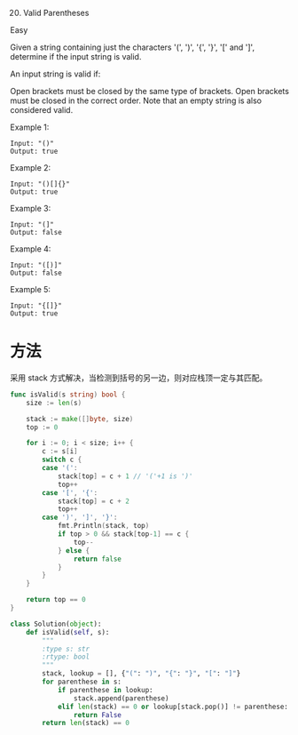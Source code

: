 20. Valid Parentheses


Easy


Given a string containing just the characters '(', ')', '{', '}', '[' and ']', determine if the input string is valid.

An input string is valid if:

Open brackets must be closed by the same type of brackets.
Open brackets must be closed in the correct order.
Note that an empty string is also considered valid.

Example 1:
```
Input: "()"
Output: true
```
Example 2:
```
Input: "()[]{}"
Output: true
```
Example 3:
```
Input: "(]"
Output: false
```
Example 4:
```
Input: "([)]"
Output: false
```
Example 5:
```
Input: "{[]}"
Output: true
```


# 方法

采用 stack 方式解决，当检测到括号的另一边，则对应栈顶一定与其匹配。


```go
func isValid(s string) bool {
    size := len(s)

	stack := make([]byte, size)
	top := 0

	for i := 0; i < size; i++ {
		c := s[i]
		switch c {
		case '(':
			stack[top] = c + 1 // '('+1 is ')'
			top++
		case '[', '{':
			stack[top] = c + 2
			top++
		case ')', ']', '}':
            fmt.Println(stack, top)
			if top > 0 && stack[top-1] == c {
				top--
			} else {
				return false
			}
		}
	}

	return top == 0
}
```


```python
class Solution(object):
    def isValid(self, s):
        """
        :type s: str
        :rtype: bool
        """
        stack, lookup = [], {"(": ")", "{": "}", "[": "]"}
        for parenthese in s:
            if parenthese in lookup:
                stack.append(parenthese)
            elif len(stack) == 0 or lookup[stack.pop()] != parenthese:
                return False
        return len(stack) == 0
```